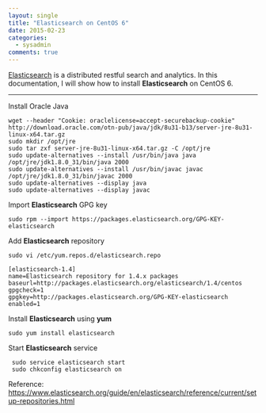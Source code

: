 ```yaml
---
layout: single
title: "Elasticsearch on CentOS 6"
date: 2015-02-23
categories:
  - sysadmin
comments: true
---
```


[Elasticsearch](https://www.elasticsearch.org/overview/elasticsearch) is a distributed restful search and analytics. In this documentation, I will show how to install **Elasticsearch** on CentOS 6.

---

Install Oracle Java

    wget --header "Cookie: oraclelicense=accept-securebackup-cookie" http://download.oracle.com/otn-pub/java/jdk/8u31-b13/server-jre-8u31-linux-x64.tar.gz
    sudo mkdir /opt/jre
    sudo tar zxf server-jre-8u31-linux-x64.tar.gz -C /opt/jre
    sudo update-alternatives --install /usr/bin/java java /opt/jre/jdk1.8.0_31/bin/java 2000
    sudo update-alternatives --install /usr/bin/javac javac /opt/jre/jdk1.8.0_31/bin/javac 2000
    sudo update-alternatives --display java
    sudo update-alternatives --display javac

Import **Elasticsearch** GPG key

    sudo rpm --import https://packages.elasticsearch.org/GPG-KEY-elasticsearch

Add **Elasticsearch** repository

    sudo vi /etc/yum.repos.d/elasticsearch.repo

    [elasticsearch-1.4]
    name=Elasticsearch repository for 1.4.x packages
    baseurl=http://packages.elasticsearch.org/elasticsearch/1.4/centos
    gpgcheck=1
    gpgkey=http://packages.elasticsearch.org/GPG-KEY-elasticsearch
    enabled=1

Install **Elasticsearch** using **yum**

    sudo yum install elasticsearch

Start **Elasticsearch** service

     sudo service elasticsearch start
     sudo chkconfig elasticsearch on

Reference: <https://www.elasticsearch.org/guide/en/elasticsearch/reference/current/setup-repositories.html>
